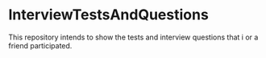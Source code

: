InterviewTestsAndQuestions
==========================

This repository intends to show the tests and interview questions that i or a friend participated.
